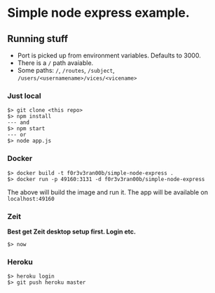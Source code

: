 # Simple node express example.

## Running stuff

- Port is picked up from environment variables. Defaults to 3000.
- There is a `/` path avaiable.
- Some paths: `/`, `/routes`, `/subject`, `/users/<usernamename>/vices/<vicename>`

### Just local

```
$> git clone <this repo>
$> npm install
--- and
$> npm start
--- or
$> node app.js
```

### Docker

```
$> docker build -t f0r3v3ran00b/simple-node-express .
$> docker run -p 49160:3131 -d f0r3v3ran00b/simple-node-express
```

The above will build the image and run it. The app will be available on `localhost:49160`

### Zeit

**Best get Zeit desktop setup first. Login etc.**

`$> now`

### Heroku

```
$> heroku login
$> git push heroku master
```
